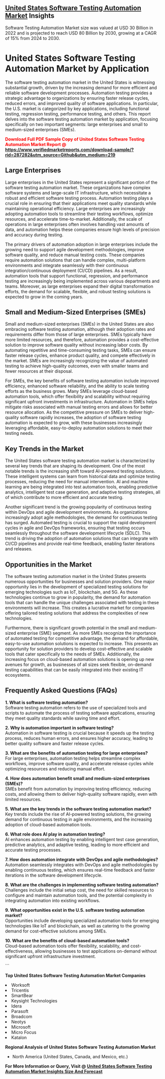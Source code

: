 <h2><a href="https://www.verifiedmarketreports.com/download-sample/?rid=287282&amp;utm_source=Github&amp;utm_medium=219" target="_blank">United States Software Testing Automation Market</a> Insights</h2><p>Software Testing Automation Market size was valued at USD 30 Billion in 2022 and is projected to reach USD 80 Billion by 2030, growing at a CAGR of 15% from 2024 to 2030.</p><p> <h1>United States Software Testing Automation Market by Application</h1> <p>The software testing automation market in the United States is witnessing substantial growth, driven by the increasing demand for more efficient and reliable software development processes. Automation testing provides a strategic advantage to organizations by ensuring faster release cycles, reduced errors, and improved quality of software applications. In particular, the U.S. market is categorized by key applications, including functional testing, regression testing, performance testing, and others. This report delves into the software testing automation market by application, focusing specifically on two important segments: large enterprises and small to medium-sized enterprises (SMEs).</p> <p><strong><p><span class=""><span style="color: #ff0000;"><strong>Download Full PDF Sample Copy of United States Software Testing Automation Market Report</strong> @ </span><a href="https://www.verifiedmarketreports.com/download-sample/?rid=287282&amp;utm_source=Github&amp;utm_medium=219" target="_blank">https://www.verifiedmarketreports.com/download-sample/?rid=287282&amp;utm_source=Github&amp;utm_medium=219</a></span></p></strong></p> <h2>Large Enterprises</h2> <p>Large enterprises in the United States represent a significant portion of the software testing automation market. These organizations have complex software systems and large-scale IT infrastructure, which necessitate a robust and efficient software testing process. Automation testing plays a crucial role in ensuring that their applications meet quality standards while maintaining operational efficiency. Large enterprises are increasingly adopting automation tools to streamline their testing workflows, optimize resources, and accelerate time-to-market. Additionally, the scale of operations in large enterprises often involves handling vast amounts of data, and automation helps these companies ensure high levels of precision and accuracy during testing.</p> <p>The primary drivers of automation adoption in large enterprises include the growing need to support agile development methodologies, improve software quality, and reduce manual testing costs. These companies require automation solutions that can handle complex, multi-platform environments and integrate seamlessly with their continuous integration/continuous deployment (CI/CD) pipelines. As a result, automation tools that support functional, regression, and performance testing are increasingly being implemented across various departments and teams. Moreover, as large enterprises expand their digital transformation efforts, the demand for scalable, flexible, and robust testing solutions is expected to grow in the coming years.</p> <h2>Small and Medium-Sized Enterprises (SMEs)</h2> <p>Small and medium-sized enterprises (SMEs) in the United States are also embracing software testing automation, although their adoption rates and requirements differ from those of large enterprises. SMEs typically have more limited resources, and therefore, automation provides a cost-effective solution to improve software quality without increasing labor costs. By automating repetitive and time-consuming testing tasks, SMEs can ensure faster release cycles, enhance product quality, and compete effectively in the market. SMEs are increasingly recognizing the value of automated testing to achieve high-quality outcomes, even with smaller teams and fewer resources at their disposal.</p> <p>For SMEs, the key benefits of software testing automation include improved efficiency, enhanced software reliability, and the ability to scale testing efforts as the business grows. Many SMEs leverage cloud-based automation tools, which offer flexibility and scalability without requiring significant upfront investments in infrastructure. Automation in SMEs helps mitigate risks associated with manual testing errors and allows for better resource allocation. As the competitive pressure on SMEs to deliver high-quality software rapidly increases, the adoption of software testing automation is expected to grow, with these businesses increasingly leveraging affordable, easy-to-deploy automation solutions to meet their testing needs.</p> <h2>Key Trends in the Market</h2> <p>The United States software testing automation market is characterized by several key trends that are shaping its development. One of the most notable trends is the increasing shift toward AI-powered testing solutions. These intelligent systems can learn from historical data and optimize testing processes, reducing the need for manual intervention. AI and machine learning are being integrated into test automation tools, enabling predictive analytics, intelligent test case generation, and adaptive testing strategies, all of which contribute to more efficient and accurate testing.</p> <p>Another significant trend is the growing popularity of continuous testing within DevOps and agile development environments. As organizations increasingly adopt agile methodologies, the demand for continuous testing has surged. Automated testing is crucial to support the rapid development cycles in agile and DevOps frameworks, ensuring that testing occurs seamlessly throughout the software development lifecycle (SDLC). This trend is driving the adoption of automation solutions that can integrate with CI/CD pipelines and provide real-time feedback, enabling faster iterations and releases.</p> <h2>Opportunities in the Market</h2> <p>The software testing automation market in the United States presents numerous opportunities for businesses and solution providers. One major opportunity lies in the development of specialized testing solutions for emerging technologies such as IoT, blockchain, and 5G. As these technologies continue to grow in popularity, the demand for automation tools that can handle the unique challenges associated with testing in these environments will increase. This creates a lucrative market for companies offering tailored testing solutions that address the complexities of new technologies.</p> <p>Furthermore, there is significant growth potential in the small and medium-sized enterprise (SME) segment. As more SMEs recognize the importance of automated testing for competitive advantage, the demand for affordable, easy-to-use automation solutions is expected to increase. This presents an opportunity for solution providers to develop cost-effective and scalable tools that cater specifically to the needs of SMEs. Additionally, the increasing focus on cloud-based automation solutions is opening up new avenues for growth, as businesses of all sizes seek flexible, on-demand testing capabilities that can be easily integrated into their existing IT ecosystems.</p> <h2>Frequently Asked Questions (FAQs)</h2> <p><strong>1. What is software testing automation?</strong><br>Software testing automation refers to the use of specialized tools and scripts to automate the process of testing software applications, ensuring they meet quality standards while saving time and effort.</p> <p><strong>2. Why is automation important in software testing?</strong><br>Automation in software testing is crucial because it speeds up the testing process, reduces human errors, and ensures higher accuracy, leading to better quality software and faster release cycles.</p> <p><strong>3. What are the benefits of automation testing for large enterprises?</strong><br>For large enterprises, automation testing helps streamline complex workflows, improve software quality, and accelerate release cycles while optimizing resources and reducing manual effort.</p> <p><strong>4. How does automation benefit small and medium-sized enterprises (SMEs)?</strong><br>SMEs benefit from automation by improving testing efficiency, reducing costs, and allowing them to deliver high-quality software rapidly, even with limited resources.</p> <p><strong>5. What are the key trends in the software testing automation market?</strong><br>Key trends include the rise of AI-powered testing solutions, the growing demand for continuous testing in agile environments, and the increasing adoption of cloud-based automation tools.</p> <p><strong>6. What role does AI play in automation testing?</strong><br>AI enhances automation testing by enabling intelligent test case generation, predictive analytics, and adaptive testing, leading to more efficient and accurate testing processes.</p> <p><strong>7. How does automation integrate with DevOps and agile methodologies?</strong><br>Automation seamlessly integrates with DevOps and agile methodologies by enabling continuous testing, which ensures real-time feedback and faster iterations in the software development lifecycle.</p> <p><strong>8. What are the challenges in implementing software testing automation?</strong><br>Challenges include the initial setup cost, the need for skilled resources to configure and maintain automation tools, and the potential complexity in integrating automation into existing workflows.</p> <p><strong>9. What opportunities exist in the U.S. software testing automation market?</strong><br>Opportunities include developing specialized automation tools for emerging technologies like IoT and blockchain, as well as catering to the growing demand for cost-effective solutions among SMEs.</p> <p><strong>10. What are the benefits of cloud-based automation tools?</strong><br>Cloud-based automation tools offer flexibility, scalability, and cost-effectiveness, allowing businesses to test applications on-demand without significant upfront infrastructure investment.</p> ```</p><p><strong>Top United States Software Testing Automation Market Companies</strong></p><div data-test-id=""><p><li>Worksoft</li><li> Tricentis</li><li> SmartBear</li><li> Keysight Technologies</li><li> Idera</li><li> Parasoft</li><li> Broadcom</li><li> Neotys</li><li> Microsoft</li><li> Micro Focus</li><li> Katalon</li></p><div><strong>Regional Analysis of&nbsp;United States Software Testing Automation Market</strong></div><ul><li dir="ltr"><p dir="ltr">North America&nbsp;(United States, Canada, and Mexico, etc.)</p></li></ul><p><strong>For More Information or Query, Visit @&nbsp;</strong><strong><a href="https://www.verifiedmarketreports.com/product/software-testing-automation-market/?utm_source=Github&amp;utm_medium=219" target="_blank">United States Software Testing Automation Market Insights Size And Forecast</a></strong></p></div>
